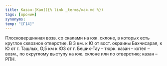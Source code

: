 ```yaml
---
title: Казан-[Кая]({% link _terms/кая.md %})
tags: [ороним]
synonyms:
temp: "[Г14]"
---
```


Плосковершинная возв. со скалами на юж. склоне, в которых есть круглое сквозное
отверстие. В 3 км. к Ю от вост. окраины Бахчисарая, к Ю от г. Ташлых, О,5 км к
ЮЗ от г. Беших-Тау – тюрк. казан – котел – возм., по округлому выступу на юж.
склоне или по отверстию; казан – РПН.
